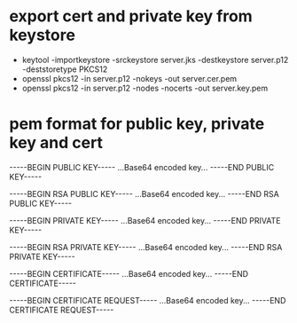 # export cert and private key from keystore
- keytool -importkeystore -srckeystore server.jks -destkeystore server.p12 -deststoretype PKCS12
- openssl pkcs12 -in server.p12 -nokeys -out server.cer.pem
- openssl pkcs12 -in server.p12 -nodes -nocerts -out server.key.pem

# pem format for public key, private key and cert
-----BEGIN PUBLIC KEY-----
...Base64 encoded key...
-----END PUBLIC KEY-----

-----BEGIN RSA PUBLIC KEY-----
...Base64 encoded key...
-----END RSA PUBLIC KEY-----

-----BEGIN PRIVATE KEY-----
...Base64 encoded key...
-----END PRIVATE KEY-----

-----BEGIN RSA PRIVATE KEY-----
...Base64 encoded key...
-----END RSA PRIVATE KEY-----

-----BEGIN CERTIFICATE-----
...Base64 encoded key...
-----END CERTIFICATE-----

-----BEGIN CERTIFICATE REQUEST-----
...Base64 encoded key...
-----END CERTIFICATE REQUEST-----